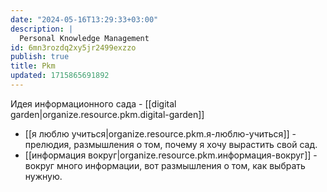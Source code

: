 ```yaml
---
date: "2024-05-16T13:29:33+03:00"
description: |
  Personal Knowledge Management
id: 6mn3rozdq2xy5jr2499exzzо
publish: true
title: Pkm
updated: 1715865691892
---
```


Идея информационного сада - [[digital garden|organize.resource.pkm.digital-garden]]

- [[я люблю учиться|organize.resource.pkm.я-люблю-учиться]] - прелюдия, размышления о том, почему я хочу вырастить свой сад.
- [[информация вокруг|organize.resource.pkm.информация-вокруг]] - вокруг много информации, вот размышления о том, как выбрать нужную.
